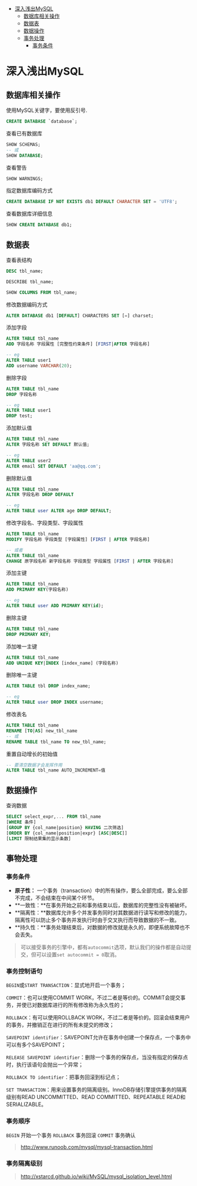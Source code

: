 
<!-- @import "[TOC]" {cmd="toc" depthFrom=1 depthTo=6 orderedList=false} -->

<!-- code_chunk_output -->

* [深入浅出MySQL](#深入浅出mysql)
	* [数据库相关操作](#数据库相关操作)
	* [数据表](#数据表)
	* [数据操作](#数据操作)
	* [事务处理](#事务处理)
		* [事务条件](#事务条件)

<!-- /code_chunk_output -->


# 深入浅出MySQL

## 数据库相关操作

使用MySQL关键字，要使用反引号.

```sql
CREATE DATABASE `database`;
```

查看已有数据库

```sql
SHOW SCHEMAS;
-- 或
SHOW DATABASE;
```

查看警告

```sql
SHOW WARNINGS;
``` 

指定数据库编码方式

```sql
CREATE DATABASE IF NOT EXISTS db1 DEFAULT CHARACTER SET = 'UTF8';
```

查看数据库详细信息

```sql
SHOW CREATE DATABASE db1;
```

## 数据表

查看表结构

```sql
DESC tbl_name;

DESCRIBE tbl_name;

SHOW COLUMNS FROM tbl_name;
```

修改数据编码方式

```sql
ALTER DATABASE db1 [DEFAULT] CHARACTERS SET [=] charset;
```

添加字段

```sql
ALTER TABLE tbl_name 
ADD 字段名称 字段属性 [完整性约束条件] [FIRST|AFTER 字段名称]

-- eg
ALTER TABLE user1
ADD username VARCHAR(20);
```

删除字段

```sql
ALTER TABLE tbl_name
DROP 字段名称

-- eg
ALTER TABLE user1
DROP test;
```

添加默认值

```sql
ALTER TABLE tbl_name
ALTER 字段名称 SET DEFAULT 默认值;

-- eg
ALTER TABLE user2
ALTER email SET DEFAULT 'aa@qq.com';
```

删除默认值

```sql
ALTER TABLE tbl_name
ALTER 字段名称 DROP DEFAULT

-- eg
ALTER TABLE user ALTER age DROP DEFAULT;
```

修改字段名、字段类型、字段属性

```sql
ALTER TABLE tbl_name
MODIFY 字段名称 字段类型 [字段属性] [FIRST | AFTER 字段名称]

-- 或者
ALTER TABLE tbl_name
CHANGE 原字段名称 新字段名称 字段类型 字段属性 [FIRST | AFTER 字段名称]
```

添加主键

```sql
ALTER TABLE tbl_name
ADD PRIMARY KEY(字段名称)

-- eg
ALTER TABLE user ADD PRIMARY KEY(id);
```

删除主键

```sql
ALTER TABLE tbl_name
DROP PRIMARY KEY;
```

添加唯一主键

```sql
ALTER TABLE tbl_name
ADD UNIQUE KEY|INDEX [index_name] (字段名称)
```

删除唯一主键

```sql
ALTER TABLE tbl DROP index_name;

-- eg
ALTER TABLE user DROP INDEX username;
```

修改表名

```sql
ALTER TABLE tbl_name 
RENAME [TO|AS] new_tbl_name
-- 或
RENAME TABLE tbl_name TO new_tbl_name;
```

重置自动增长的初始值

```sql
-- 要清空数据才会发挥作用
ALTER TABLE tbl_name AUTO_INCREMENT=值
```

## 数据操作

查询数据

```sql
SELECT select_expr,... FROM tbl_name
[WHERE 条件]
[GROUP BY {col_name|position} HAVING 二次筛选]
[ORDER BY {col_name|position|expr} [ASC|DESC]]
[LIMIT 限制结果集的显示条数]
```

## 事物处理

### 事务条件

 - **原子性：** 一个事务（transaction）中的所有操作，要么全部完成，要么全部不完成，不会结束在中间某个环节。
 - **一致性：**在事务开始之前和事务结束以后，数据库的完整性没有被破坏。
 - **隔离性：**数据库允许多个并发事务同时对其数据进行读写和修改的能力，隔离性可以防止多个事务并发执行时由于交叉执行而导致数据的不一致。
 - **持久性：**事务处理结束后，对数据的修改就是永久的，即便系统故障也不会丢失。

> 可以接受事务的引擎中，都有`autocommit`选项，默认我们的操作都是自动提交，但可以设置`set autocommit = 0`取消。


### 事务控制语句

`BEGIN`或`START TRANSACTION`：显式地开启一个事务；

`COMMIT`：也可以使用COMMIT WORK，不过二者是等价的。COMMIT会提交事务，并使已对数据库进行的所有修改称为永久性的；

`ROLLBACK`：有可以使用ROLLBACK WORK，不过二者是等价的。回滚会结束用户的事务，并撤销正在进行的所有未提交的修改；

`SAVEPOINT identifier`：SAVEPOINT允许在事务中创建一个保存点，一个事务中可以有多个SAVEPOINT；

`RELEASE SAVEPOINT identifier`：删除一个事务的保存点，当没有指定的保存点时，执行该语句会抛出一个异常；

`ROLLBACK TO identifier`：把事务回滚到标记点；

`SET TRANSACTION`：用来设置事务的隔离级别。InnoDB存储引擎提供事务的隔离级别有READ UNCOMMITTED、READ COMMITTED、REPEATABLE READ和SERIALIZABLE。


### 事务顺序

`BEGIN` 开始一个事务
`ROLLBACK` 事务回滚
`COMMIT` 事务确认

> http://www.runoob.com/mysql/mysql-transaction.html

### 事务隔离级别

> http://xstarcd.github.io/wiki/MySQL/mysql_isolation_level.html
